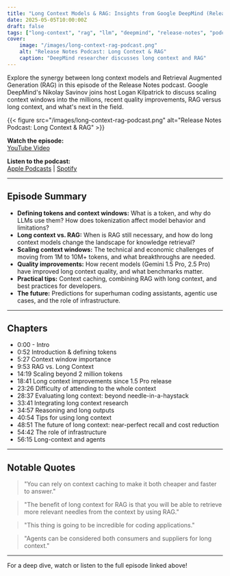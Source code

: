 ```yaml
---
title: "Long Context Models & RAG: Insights from Google DeepMind (Release Notes Podcast)"
date: 2025-05-05T10:00:00Z
draft: false
tags: ["long-context", "rag", "llm", "deepmind", "release-notes", "podcast"]
cover:
    image: "/images/long-context-rag-podcast.png"
    alt: "Release Notes Podcast: Long Context & RAG"
    caption: "DeepMind researcher discusses long context and RAG"
---
```


Explore the synergy between long context models and Retrieval Augmented Generation (RAG) in this episode of the Release Notes podcast. Google DeepMind's Nikolay Savinov joins host Logan Kilpatrick to discuss scaling context windows into the millions, recent quality improvements, RAG versus long context, and what's next in the field.

{{< figure src="/images/long-context-rag-podcast.png" alt="Release Notes Podcast: Long Context & RAG" >}}

**Watch the episode:**  
[YouTube Video](https://www.youtube.com/watch?v=NHMJ9mqKeMQ&ab_channel=GoogleforDevelopers)

**Listen to the podcast:**  
[Apple Podcasts](https://goo.gle/3Bm7QzQ) | [Spotify](https://goo.gle/3ZL3ADl)

---

## Episode Summary

- **Defining tokens and context windows:** What is a token, and why do LLMs use them? How does tokenization affect model behavior and limitations?
- **Long context vs. RAG:** When is RAG still necessary, and how do long context models change the landscape for knowledge retrieval?
- **Scaling context windows:** The technical and economic challenges of moving from 1M to 10M+ tokens, and what breakthroughs are needed.
- **Quality improvements:** How recent models (Gemini 1.5 Pro, 2.5 Pro) have improved long context quality, and what benchmarks matter.
- **Practical tips:** Context caching, combining RAG with long context, and best practices for developers.
- **The future:** Predictions for superhuman coding assistants, agentic use cases, and the role of infrastructure.

---

## Chapters

- 0:00 - Intro
- 0:52 Introduction & defining tokens
- 5:27 Context window importance
- 9:53 RAG vs. Long Context
- 14:19 Scaling beyond 2 million tokens
- 18:41 Long context improvements since 1.5 Pro release
- 23:26 Difficulty of attending to the whole context
- 28:37 Evaluating long context: beyond needle-in-a-haystack
- 33:41 Integrating long context research
- 34:57 Reasoning and long outputs
- 40:54 Tips for using long context
- 48:51 The future of long context: near-perfect recall and cost reduction
- 54:42 The role of infrastructure
- 56:15 Long-context and agents

---

## Notable Quotes

> "You can rely on context caching to make it both cheaper and faster to answer."

> "The benefit of long context for RAG is that you will be able to retrieve more relevant needles from the context by using RAG."

> "This thing is going to be incredible for coding applications."

> "Agents can be considered both consumers and suppliers for long context."

---

For a deep dive, watch or listen to the full episode linked above!
